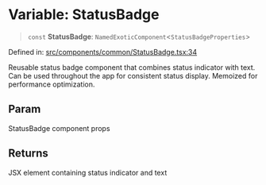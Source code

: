 # Variable: StatusBadge

> `const` **StatusBadge**: `NamedExoticComponent`\<`StatusBadgeProperties`\>

Defined in: [src/components/common/StatusBadge.tsx:34](https://github.com/Nick2bad4u/Uptime-Watcher/blob/3cce0c3b352c8390536ca3c7399ece50a05faf18/src/components/common/StatusBadge.tsx#L34)

Reusable status badge component that combines status indicator with text.
Can be used throughout the app for consistent status display.
Memoized for performance optimization.

## Param

StatusBadge component props

## Returns

JSX element containing status indicator and text
